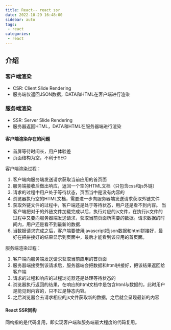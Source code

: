 ```yaml
---
title: React-- react ssr
date: 2022-10-29 16:48:00
sidebar: auto
tags:
 - react
categories:
 - react
---
```


## 介绍

### 客户端渲染

+ CSR: Client Slide Rendering
+ 服务端仅返回JSON数据，DATA和HTML在客户端进行渲染

### 服务端渲染

+ SSR: Server Slide Rendering
+ 服务器返回HTML，DATA和HTML在服务器端进行渲染

#### 客户端渲染存在的问题

+ 首屏等待时间长，用户体验差
+ 页面结构为空，不利于SEO

客户端渲染过程：

1. 客户端向服务端发送请求获取当前应用的首页面
2. 服务端接收后做出响应，返回一个空的HTML文档（只包含css和js外链）
3. 请求的过程中用户处于等待状态，页面当中是没有内容的
4. 浏览器执行空的HTML文档，需要进一步向服务器端发送请求获取外链文件
5. 获取外链文件的过程中，客户端还是处于等待状态，用户还是看不到内容。
  当客户端把对于的外链文件加载完成以后，执行对应的js文件，在执行js文件的过程中又要向服务器端发送请求，获取当前页面所需要的数据。请求数据的时间内，用户还是看不到最新的数据.
6. 当数据请求完成之后，客户端要使用javascript把json数据和html拼接好，最好在把拼接好的结果显示到页面中，最后才能看到该应用的首页面。


服务端渲染过程：

1. 客户端向服务端发送请求获取当前应用的首页面
2. 服务器端接受到该请求后，服务器端会把数据和html拼接好，把该结果返回给客户端
3. 请求的过程和响应的过程浏览器还是处理等待状态的
4. 浏览器执行返回的结果，在响应的html文档中是包含html与数据的，此时用户是能见到内容的，只不过是静态内容。
5. 之后浏览器会去请求相应的js文件获取新的数据，之后就会呈现最新的内容

#### React SSR同构

同构指的是代码复用，即实现客户端和服务端最大程度的代码复用。
